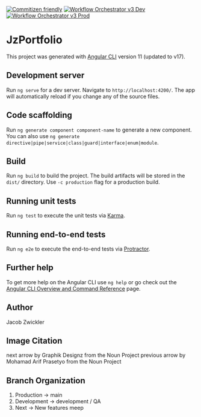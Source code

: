 [![Commitizen friendly](https://img.shields.io/badge/commitizen-friendly-brightgreen.svg)](http://commitizen.github.io/cz-cli/)
[![Workflow Orchestrator v3 Dev](https://github.com/Zwiqler94/jz-portfolio/actions/workflows/main-workflow-v3.yml/badge.svg?event=pull_request_target)](https://github.com/Zwiqler94/jz-portfolio/actions/workflows/main-workflow-v3.yml)
[![Workflow Orchestrator v3 Prod](https://github.com/Zwiqler94/jz-portfolio/actions/workflows/main-workflow-v3.yml/badge.svg?branch=main&event=pull_request_target)](https://github.com/Zwiqler94/jz-portfolio/actions/workflows/main-workflow-v3.yml)

# JzPortfolio

This project was generated with [Angular CLI](https://github.com/angular/angular-cli) version 11 (updated to v17).

## Development server

Run `ng serve` for a dev server. Navigate to `http://localhost:4200/`. The app will automatically reload if you change any of the source files.

## Code scaffolding

Run `ng generate component component-name` to generate a new component. You can also use `ng generate directive|pipe|service|class|guard|interface|enum|module`.

## Build

Run `ng build` to build the project. The build artifacts will be stored in the `dist/` directory. Use `-c production` flag for a production build.

## Running unit tests

Run `ng test` to execute the unit tests via [Karma](https://karma-runner.github.io).

## Running end-to-end tests

Run `ng e2e` to execute the end-to-end tests via [Protractor](http://www.protractortest.org/).

## Further help

To get more help on the Angular CLI use `ng help` or go check out the [Angular CLI Overview and Command Reference](https://angular.io/cli) page.

## Author

Jacob Zwickler

## Image Citation

next arrow by Graphik Designz from the Noun Project
previous arrow by Mohamad Arif Prasetyo from the Noun Project

## Branch Organization

1. Production -> main
2. Development -> development / QA
3. Next -> New features meep
